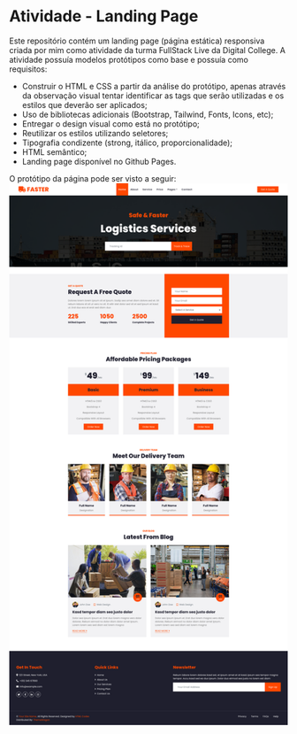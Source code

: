 # Atividade - Landing Page

Este repositório contém um landing page (página estática) responsiva criada por mim como atividade da turma FullStack Live da Digital College. A atividade possuía modelos protótipos como base e possuía como requisitos:

* Construir o HTML e CSS a partir da análise do protótipo, apenas através da observação visual tentar identificar as tags que serão utilizadas e os estilos que deverão ser aplicados;
* Uso de bibliotecas adicionais (Bootstrap, Tailwind, Fonts, Icons, etc);
* Entregar o design visual como está no protótipo;
* Reutilizar os estilos utilizando seletores;
* Tipografia condizente (strong, itálico, proporcionalidade);
* HTML semântico;
* Landing page disponível no Github Pages.

O protótipo da página pode ser visto a seguir:
![Prototipo Landing Page](landing-page-07-prototipo.png)